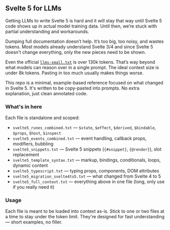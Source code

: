 ## Svelte 5 for LLMs

Getting LLMs to write Svelte 5 is hard and it will stay that way until Svelte 5 code shows up in actual model training data. Until then, we’re stuck with partial understanding and workarounds.

Dumping full documentation doesn’t help. It’s too big, too noisy, and wastes tokens. Most models already understand Svelte 3/4 and since Svelte 5 doesn't change everything, only the new pieces need to be shown.

Even the official [`llms-small.txt`](https://svelte.dev/llms-small.txt) is over 130k tokens. That’s way beyond what models can reason over in a single prompt. The ideal context size is under 8k tokens. Pasting in too much usually makes things worse.

This repo is a minimal, example-based reference focused on what changed in Svelte 5. It's written to be copy-pasted into prompts. No extra explanation, just clean annotated code.

### What's in here

Each file is standalone and scoped:

- `svelte5_runes_combined.txt` — `$state`, `$effect`, `$derived`, `$bindable`, `$props`, `$host`, `$inspect`
- `svelte5_events_combined.txt` — event handling, callback props, modifiers, bubbling
- `svelte5_snippets.txt` — Svelte 5 snippets (`{#snippet}`, `{@render}`), slot replacement
- `svelte5_template_syntax.txt` — markup, bindings, conditionals, loops, dynamic content
- `svelte5_typescript.txt` — typing props, components, DOM attributes
- `svelte5_migration_svelte4to5.txt` — what changed from Svelte 4 to 5
- `svelte5_full_context.txt` — everything above in one file (long, only use if you really need it)

### Usage

Each file is meant to be loaded into context as-is. Stick to one or two files at a time to stay under the token limit. They're designed for fast understanding — short examples, no filler.
